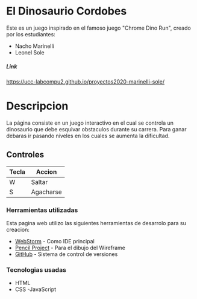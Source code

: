 # El Dinosaurio Cordobes

Este es un juego inspirado en el famoso juego "Chrome Dino Run", creado por los estudiantes:

  - Nacho Marinelli
  - Leonel Sole 
##### Link
https://ucc-labcompu2.github.io/proyectos2020-marinelli-sole/
# Descripcion
La página consiste en un juego interactivo en el cual se controla un dinosaurio que debe esquivar obstaculos durante su carrera. Para ganar debaras ir pasando niveles en los cuales se aumenta la dificultad.

## Controles
| Tecla | Accion |
| ------ | ------ |
| W | Saltar |
| S | Agacharse |


### Herramientas utilizadas

Esta pagina web utilizo las siguientes herramientas de desarrolo para su creacion:

* [WebStorm](https://www.jetbrains.com/es-es/webstorm/) - Como IDE principal
* [Pencil Project](https://pencil.evolus.vn/) - Para el dibujo del Wireframe
* [GitHub](https://github.com/) - Sistema de control de versiones

### Tecnologias usadas

- HTML
- CSS
-JavaScript
